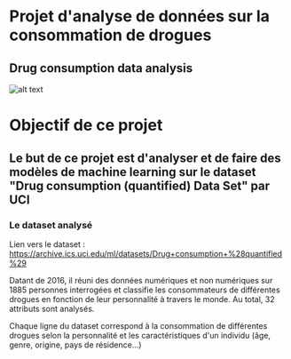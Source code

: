 # Projet d'analyse de données sur la consommation de drogues
## Drug consumption data analysis

![alt text](https://www.pourquoidocteur.fr/media/article/thunbs/uploded_istock-817839096-1538323443-1540667498.jpg)

# Objectif de ce projet
## Le but de ce projet est d'analyser et de faire des modèles de machine learning sur le dataset "Drug consumption (quantified) Data Set" par UCI

### Le dataset analysé
Lien vers le dataset : https://archive.ics.uci.edu/ml/datasets/Drug+consumption+%28quantified%29 

Datant de 2016, il réuni des données numériques et non numériques sur 1885 personnes interrogées et classifie les consommateurs de différentes drogues en fonction de leur personnalité à travers le monde.
Au total, 32 attributs sont analysés.

Chaque ligne du dataset correspond à la consommation de différentes drogues selon la personnalité et les caractéristiques d'un individu (âge, genre, origine, pays de résidence...)




